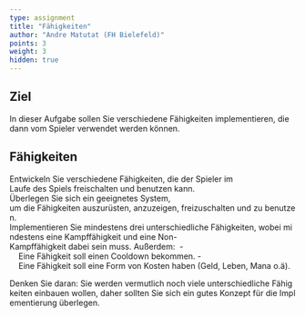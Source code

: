 ```yaml
---
type: assignment
title: "Fähigkeiten"
author: "Andre Matutat (FH Bielefeld)"
points: 3
weight: 3
hidden: true
---
```


## Ziel

In dieser Aufgabe sollen Sie verschiedene Fähigkeiten implementieren, die dann vom Spieler verwendet werden können.

## Fähigkeiten

Entwickeln Sie verschiedene Fähigkeiten, die der Spieler im Laufe des Spiels freischalten und benutzen kann.
Überlegen Sie sich ein geeignetes System, um die Fähigkeiten auszurüsten, anzuzeigen, freizuschalten und zu benutzen.
Implementieren Sie mindestens drei unterschiedliche Fähigkeiten, wobei mindestens eine Kampffähigkeit und eine Non-Kampffähigkeit dabei sein muss.
Außerdem: 
-    Eine Fähigkeit soll einen Cooldown bekommen.
-    Eine Fähigkeit soll eine Form von Kosten haben (Geld, Leben, Mana o.ä).

Denken Sie daran: Sie werden vermutlich noch viele unterschiedliche Fähigkeiten einbauen wollen, daher sollten Sie sich ein gutes Konzept für die Implementierung überlegen.
